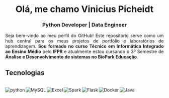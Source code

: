 <h1 align="center">Olá, me chamo Vinicius Picheidt</h1>
<h3 align="center">Python Developer | Data Engineer</h3>
<p align="justify">Seja bem-vindo ao meu perfil do GitHub! Este repositório serve como um hub central para os meus projetos de portfólio e laboratórios de aprendizagem. <b>Sou formado no curso Técnico em Informática Integrado ao Ensino Médio</b> pelo <b>IFPR</b> e atualmente estou cursando o 3º Semestre de <b>Ánalise e Desenvolvimento de sistemas no BioPark Educação</b>.</p>
<h2>Tecnologias</h2>
<div style="display: inline_bloc"><br/>
  <img align="left" alt="python" src="https://img.shields.io/badge/Python-3776AB?style=for-the-badge&logo=python&logoColor=white"/>
  <img align="left" alt="MySQL" src="https://img.shields.io/badge/MySQL-00000F?style=for-the-badge&logo=mysql&logoColor=white"/>
  <img align="left" alt="Excel" src="https://img.shields.io/badge/Microsoft_Excel-217346?style=for-the-badge&logo=microsoft-excel&logoColor=white"/>
  <img align="left" alt="Spark" src="https://img.shields.io/static/v1?style=for-the-badge&message=Apache+Spark&color=E25A1C&logo=Apache+Spark&logoColor=FFFFFF&label="/>
  <img align="left" alt="Flask" src="https://img.shields.io/badge/Flask-000000?style=for-the-badge&logo=flask&logoColor=white"/>
  <img align="left" alt="Docker" src="https://img.shields.io/badge/Docker-2496ED?style=for-the-badge&logo=docker&logoColor=white"/>
  <img align="left" alt="Java" src="https://img.shields.io/badge/Java-ED8B00?style=for-the-badge&logo=java&logoColor=white"/>
</div>

